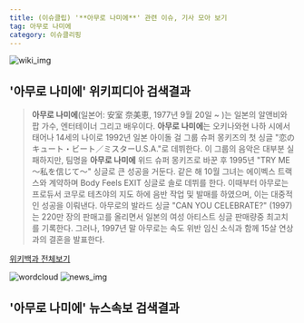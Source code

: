 ```yaml
---
title: (이슈클립) '**아무로 나미에**' 관련 이슈, 기사 모아 보기
tag: 아무로 나미에
category: 이슈클리핑
---
```

![wiki_img](https://user-images.githubusercontent.com/42597476/44503234-41136a80-a6d0-11e8-9071-6fc6418eafe4.png)
## **'**아무로 나미에**'** 위키피디아 검색결과
>**아무로 나미에**(일본어: 安室 奈美恵, 1977년 9월 20일 ~ )는 일본의 알앤비와 팝 가수, 엔터테이너 그리고 배우이다. **아무로 나미에**는 오키나와현 나하 시에서 태어나 14세의 나이로 1992년 일본 아이돌 걸 그룹 슈퍼 몽키즈의 첫 싱글 "恋のキュート・ビート／ミスターU.S.A."로 데뷔한다. 이 그룹의 음악은 대부분 실패하지만, 팀명을 **아무로 나미에** 위드 슈퍼 몽키즈로 바꾼 후 1995년 "TRY ME 〜私を信じて〜" 싱글로 큰 성공을 거둔다. 같은 해 10월 그녀는 에이벡스 트랙스와 계약하며 Body Feels EXIT 싱글로 솔로 데뷔를 한다. 이때부터 아무로는 프로듀서 코무로 테츠야의 지도 하에 음반 작업 및 발매를 하였으며, 이는 대중적인 성공을 이뤄낸다. 아무로의 발라드 싱글 "CAN YOU CELEBRATE?" (1997)는 220만 장의 판매고를 올리면서 일본의 여성 아티스트 싱글 판매량중 최고치를 기록한다. 그러나, 1997년 말 아무로는 속도 위반 임신 소식과 함께 15살 연상과의 결혼을 발표한다.

<a href="https://ko.wikipedia.org/wiki/아무로 나미에" target="_blank">위키백과 전체보기</a>

![wordcloud](https://s3.ap-northeast-2.amazonaws.com/lyrics101-wordcloud/2018-09-16-1537091758.png)
![news_img](https://user-images.githubusercontent.com/42597476/44507050-1206f400-a6e4-11e8-8d98-7ffbfebb353f.png)
## **'**아무로 나미에**'** 뉴스속보 검색결과

